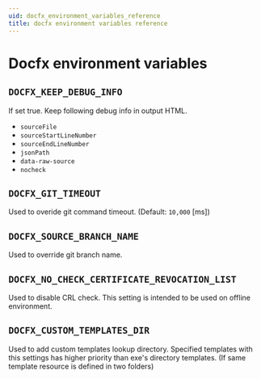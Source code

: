 ```yaml
---
uid: docfx_environment_variables_reference
title: docfx environment variables reference
---
```


# Docfx environment variables

## `DOCFX_KEEP_DEBUG_INFO`

If set true. Keep following debug info in output HTML. 
- `sourceFile`
- `sourceStartLineNumber`
- `sourceEndLineNumber`
- `jsonPath`
- `data-raw-source`
- `nocheck`

## `DOCFX_GIT_TIMEOUT`

Used to overide git command timeout. (Default: `10,000` [ms])

## `DOCFX_SOURCE_BRANCH_NAME`

Used to override git branch name.

## `DOCFX_NO_CHECK_CERTIFICATE_REVOCATION_LIST`

Used to disable CRL check.
This setting is intended to be used on offline environment.

## `DOCFX_CUSTOM_TEMPLATES_DIR`

Used to add custom templates lookup directory.
Specified templates with this settings has higher priority than exe's directory templates. (If same template resource is defined in two folders)

